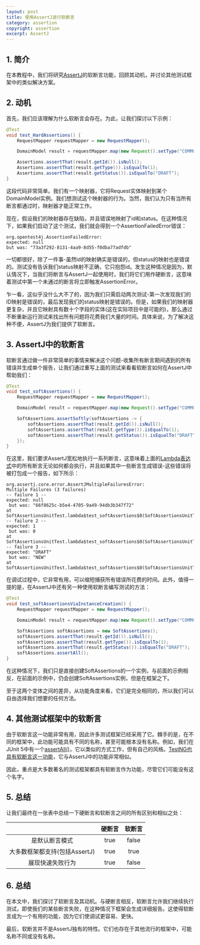 ```yaml
---
layout: post
title: 使用AssertJ进行软断言
category: assertion
copyright: assertion
excerpt: AssertJ
---
```


## 1. 简介

在本教程中，我们将研究[AssertJ](https://www.baeldung.com/introduction-to-assertj)的软断言功能，回顾其动机，并讨论其他测试框架中的类似解决方案。

## 2. 动机

首先，我们应该理解为什么软断言会存在。为此，让我们探讨以下示例：

```java
@Test
void test_HardAssertions() {
    RequestMapper requestMapper = new RequestMapper();

    DomainModel result = requestMapper.map(new Request().setType("COMMON"));

    Assertions.assertThat(result.getId()).isNull();
    Assertions.assertThat(result.getType()).isEqualTo(1);
    Assertions.assertThat(result.getStatus()).isEqualTo("DRAFT");
}
```

这段代码非常简单。我们有一个映射器，它将Request实体映射到某个DomainModel实例。我们想测试这个映射器的行为。当然，我们认为只有当所有断言都通过时，映射器才能正常工作。

现在，假设我们的映射器存在缺陷，并且错误地映射了id和status。在这种情况下，如果我们启动了这个测试，我们就会得到一个AssertionFailedError错误：

```text
org.opentest4j.AssertionFailedError: 
expected: null
but was: "73a3f292-8131-4aa9-8d55-f0dba77adfdb"
```

一切都很好，除了一件事-虽然id的映射确实是错误的，但status的映射也是错误的。测试没有告诉我们status映射不正确，它只抱怨id。发生这种情况是因为，默认情况下，当我们将断言与AssertJ一起使用时，我们将它们用作硬断言，这意味着测试中第一个未通过的断言将立即触发AssertionError。

乍一看，这似乎没什么大不了的，因为我们只需启动两次测试-第一次发现我们的ID映射是错误的，最后发现我们的status映射是错误的。但是，如果我们的映射器更复杂，并且它映射具有数十个字段的实体(这在实际项目中是可能的)，那么通过不断重新运行测试来找出所有问题将花费我们大量的时间。具体来说，为了解决这种不便，AssertJ为我们提供了软断言。

## 3. AssertJ中的软断言

软断言通过做一件非常简单的事情来解决这个问题-收集所有断言期间遇到的所有错误并生成单个报告，让我们通过重写上面的测试来看看软断言如何在AssertJ中帮助我们：

```java
@Test
void test_softAssertions() {
    RequestMapper requestMapper = new RequestMapper();

    DomainModel result = requestMapper.map(new Request().setType("COMMON"));

    SoftAssertions.assertSoftly(softAssertions -> {
        softAssertions.assertThat(result.getId()).isNull();
        softAssertions.assertThat(result.getType()).isEqualTo(1);
        softAssertions.assertThat(result.getStatus()).isEqualTo("DRAFT");
    });
}
```

在这里，我们要求AssertJ宽松地执行一系列断言，这意味着上面的[Lambda表达式](https://www.baeldung.com/java-8-functional-interfaces)中的所有断言无论如何都会执行，并且如果其中一些断言生成错误-这些错误将被打包成一个报告，如下所示：

```text
org.assertj.core.error.AssertJMultipleFailuresError: 
Multiple Failures (3 failures)
-- failure 1 --
expected: null
 but was: "66f8625c-b5e4-4705-9a49-94db3b347f72"
at SoftAssertionsUnitTest.lambda$test_softAssertions$0(SoftAssertionsUnitTest.java:19)
-- failure 2 --
expected: 1
 but was: 0
at SoftAssertionsUnitTest.lambda$test_softAssertions$0(SoftAssertionsUnitTest.java:20)
-- failure 3 --
expected: "DRAFT"
 but was: "NEW"
at SoftAssertionsUnitTest.lambda$test_softAssertions$0(SoftAssertionsUnitTest.java:21)
```

在调试过程中，它非常有用，可以缩短捕获所有错误所花费的时间。此外，值得一提的是，在AssertJ中还有另一种使用软断言编写测试的方法：

```java
@Test
void test_softAssertionsViaInstanceCreation() {
    RequestMapper requestMapper = new RequestMapper();

    DomainModel result = requestMapper.map(new Request().setType("COMMON"));

    SoftAssertions softAssertions = new SoftAssertions();
    softAssertions.assertThat(result.getId()).isNull();
    softAssertions.assertThat(result.getType()).isEqualTo(1);
    softAssertions.assertThat(result.getStatus()).isEqualTo("DRAFT");
    softAssertions.assertAll();
}
```

在这种情况下，我们只是直接创建SoftAssertions的一个实例，与前面的示例相反，在前面的示例中，仍会创建SoftAssertions实例，但是在框架之下。

至于这两个变体之间的差异，从功能角度来看，它们是完全相同的，所以我们可以自由选择我们想要的任何方法。

## 4. 其他测试框架中的软断言

由于软断言这一功能非常有用，因此许多测试框架已经采用了它。棘手的是，在不同的框架中，此功能可能具有不同的名称，甚至可能根本没有名称。例如，我们在JUnit 5中有一个[assertAll()](https://www.baeldung.com/junit5-assertall-vs-multiple-assertions)，它以类似的方式工作，但有自己的风格。[TestNG也具有软断言这一功能](https://www.baeldung.com/java-testng-continue-test-post-failure)，它与AssertJ中的功能非常相似。

因此，重点是大多数著名的测试框架都具有软断言作为功能，尽管它们可能没有这个名字。

## 5. 总结

让我们最终在一张表中总结一下硬断言和软断言之间的所有区别和相似之处：

|                     | 硬断言 | 软断言 |
|:-------------------:|:---:| :----: |
|       是默认断言模式       | true  | false |
| 大多数框架都支持(包括AssertJ) | true  |  true  |
|      展现快速失败行为       | true  | false |

## 6. 总结

在本文中，我们探讨了软断言及其动机。与硬断言相反，软断言允许我们继续执行测试，即使我们的某些断言失败，在这种情况下框架会生成详细报告。这使得软断言成为一个有用的功能，因为它们使调试更容易、更快。

最后，软断言并不是AssertJ独有的特性。它们也存在于其他流行的框架中，可能名称不同或没有名称。